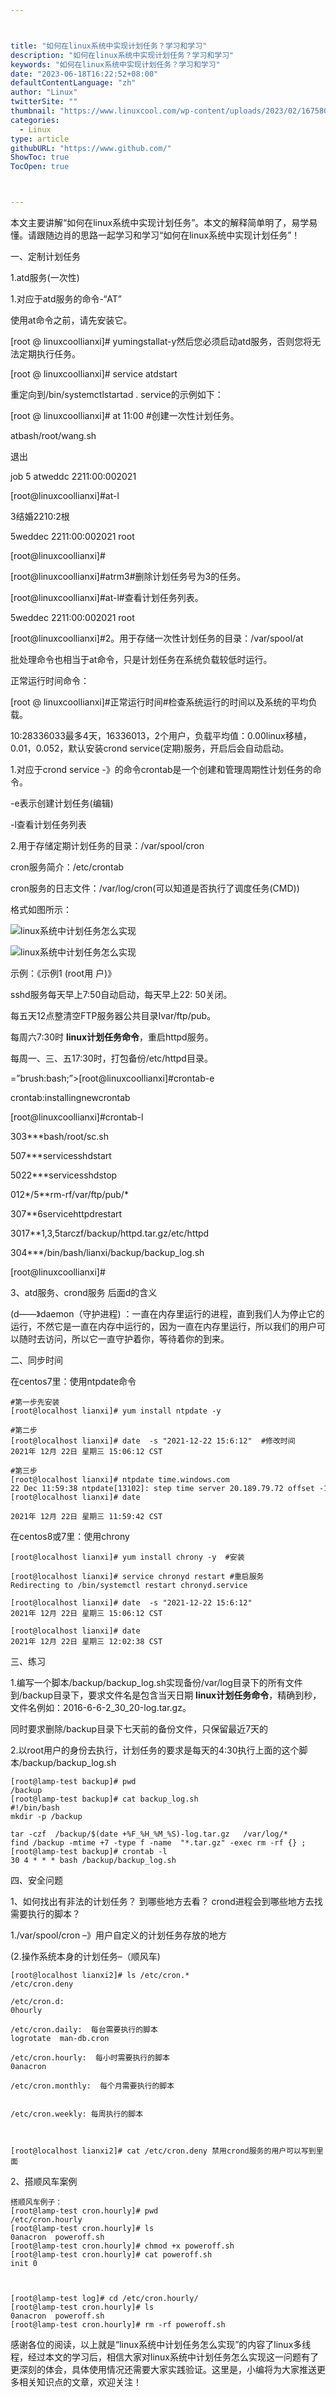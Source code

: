 ```yaml
---



title: "如何在linux系统中实现计划任务？学习和学习"
description: "如何在linux系统中实现计划任务？学习和学习"
keywords: "如何在linux系统中实现计划任务？学习和学习"
date: "2023-06-18T16:22:52+08:00"
defaultContentLanguage: "zh"
author: "Linux"
twitterSite: ""
thumbnail: "https://www.linuxcool.com/wp-content/uploads/2023/02/1675807493136_0.png"
categories:
  - Linux
type: article
githubURL: "https://www.github.com/"
ShowToc: true
TocOpen: true



---
```


本文主要讲解“如何在linux系统中实现计划任务”。本文的解释简单明了，易学易懂。请跟随边肖的思路一起学习和学习“如何在linux系统中实现计划任务”！

一、定制计划任务

1.atd服务(一次性)

1.对应于atd服务的命令-“AT”

使用at命令之前，请先安装它。

[root @ linuxcoollianxi]# yumingstallat-y然后您必须启动atd服务，否则您将无法定期执行任务。

[root @ linuxcoollianxi]# service atdstart

重定向到/bin/systemctlstartad . service的示例如下：

[root @ linuxcoollianxi]# at 11:00 #创建一次性计划任务。

atbash/root/wang.sh

退出

job 5 atweddc 2211:00:002021

[root@linuxcoollianxi]#at-l

3结婚2210:2根

5weddec 2211:00:002021 root

[root@linuxcoollianxi]#

[root@linuxcoollianxi]#atrm3#删除计划任务号为3的任务。

[root@linuxcoollianxi]#at-l#查看计划任务列表。

5weddec 2211:00:002021 root

[root@linuxcoollianxi]#2。用于存储一次性计划任务的目录：/var/spool/at

批处理命令也相当于at命令，只是计划任务在系统负载较低时运行。

正常运行时间命令：

[root @ linuxcoollianxi]#正常运行时间#检查系统运行的时间以及系统的平均负载。

10:28336033最多4天，16336013，2个用户，负载平均值：0.00linux移植，0.01，0.052，默认安装crond service(定期)服务，开启后会自动启动。

1.对应于crond service -》的命令crontab是一个创建和管理周期性计划任务的命令。

-e表示创建计划任务(编辑)

-l查看计划任务列表

2.用于存储定期计划任务的目录：/var/spool/cron

cron服务简介：/etc/crontab

cron服务的日志文件：/var/log/cron(可以知道是否执行了调度任务(CMD))

格式如图所示：

![linux系统中计划任务怎么实现](https://www.linuxcool.com/wp-content/uploads/2023/02/1675807493136_0.png)

![linux系统中计划任务怎么实现](https://www.linuxcool.com/wp-content/uploads/2023/02/1675807493136_1.png)

示例：《示例1 (root用 户)》

sshd服务每天早上7:50自动启动，每天早上22: 50关闭。

每五天12点整清空FTP服务器公共目录Ivar/ftp/pub。

每周六7:30时 **linux计划任务命令**，重启httpd服务。

每周一、三、五17:30时，打包备份/etc/httpd目录。

=”brush:bash;”>[root@linuxcoollianxi]#crontab-e

crontab:installingnewcrontab

[root@linuxcoollianxi]#crontab-l

303***bash/root/sc.sh

507***servicesshdstart

5022***servicesshdstop

012*/5**rm-rf/var/ftp/pub/*

307**6servicehttpdrestart

3017**1,3,5tarczf/backup/httpd.tar.gz/etc/httpd

304***/bin/bash/lianxi/backup/backup_log.sh

[root@linuxcoollianxi]#

3、atd服务、crond服务 后面d的含义

(d——》daemon（守护进程) ：一直在内存里运行的进程，直到我们人为停止它的运行，不然它是一直在内存中运行的，因为一直在内存里运行，所以我们的用户可以随时去访问，所以它一直守护着你，等待着你的到来。

二、同步时间

在centos7里：使用ntpdate命令

```
#第一步先安装
[root@localhost lianxi]# yum install ntpdate -y

#第二步
[root@localhost lianxi]# date  -s "2021-12-22 15:6:12"  #修改时间
2021年 12月 22日 星期三 15:06:12 CST

#第三步
[root@localhost lianxi]# ntpdate time.windows.com
22 Dec 11:59:38 ntpdate[13102]: step time server 20.189.79.72 offset -11225.674351 sec
[root@localhost lianxi]# date

2021年 12月 22日 星期三 11:59:42 CST
```

在centos8或7里：使用chrony

```
[root@localhost lianxi]# yum install chrony -y  #安装

[root@localhost lianxi]# service chronyd restart #重启服务
Redirecting to /bin/systemctl restart chronyd.service

[root@localhost lianxi]# date  -s "2021-12-22 15:6:12"
2021年 12月 22日 星期三 15:06:12 CST

[root@localhost lianxi]# date
2021年 12月 22日 星期三 12:02:38 CST
```

三、练习

1.编写一个脚本/backup/backup_log.sh实现备份/var/log目录下的所有文件到/backup目录下，要求文件名是包含当天日期 **linux计划任务命令**，精确到秒，文件名例如：2016-6-6-2_30_20-log.tar.gz。

同时要求删除/backup目录下七天前的备份文件，只保留最近7天的

2.以root用户的身份去执行，计划任务的要求是每天的4:30执行上面的这个脚本/backup/backup_log.sh

```
[root@lamp-test backup]# pwd
/backup
[root@lamp-test backup]# cat backup_log.sh
#!/bin/bash
mkdir -p /backup

tar -czf  /backup/$(date +%F_%H_%M_%S)-log.tar.gz   /var/log/*
find /backup -mtime +7 -type f -name  "*.tar.gz" -exec rm -rf {} ;
[root@lamp-test backup]# crontab -l
30 4 * * * bash /backup/backup_log.sh
```

四、安全问题

1、如何找出有非法的计划任务？ 到哪些地方去看？ crond进程会到哪些地方去找需要执行的脚本？

1./var/spool/cron –》用户自定义的计划任务存放的地方

(2.操作系统本身的计划任务–（顺风车) 

```
[root@localhost lianxi2]# ls /etc/cron.*
/etc/cron.deny

/etc/cron.d:
0hourly

/etc/cron.daily:  每台需要执行的脚本
logrotate  man-db.cron

/etc/cron.hourly:  每小时需要执行的脚本
0anacron

/etc/cron.monthly:  每个月需要执行的脚本


/etc/cron.weekly: 每周执行的脚本



[root@localhost lianxi2]# cat /etc/cron.deny 禁用crond服务的用户可以写到里面
```

2、搭顺风车案例

```
搭顺风车例子：
[root@lamp-test cron.hourly]# pwd
/etc/cron.hourly
[root@lamp-test cron.hourly]# ls
0anacron  poweroff.sh
[root@lamp-test cron.hourly]# chmod +x poweroff.sh
[root@lamp-test cron.hourly]# cat poweroff.sh
init 0



[root@lamp-test log]# cd /etc/cron.hourly/
[root@lamp-test cron.hourly]# ls
0anacron  poweroff.sh
[root@lamp-test cron.hourly]# rm -rf poweroff.sh
```

感谢各位的阅读，以上就是“linux系统中计划任务怎么实现”的内容了linux多线程，经过本文的学习后，相信大家对linux系统中计划任务怎么实现这一问题有了更深刻的体会，具体使用情况还需要大家实践验证。这里是，小编将为大家推送更多相关知识点的文章，欢迎关注！